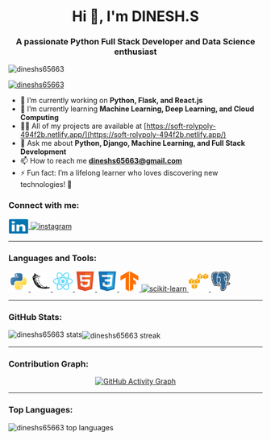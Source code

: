 <h1 align="center">Hi 👋, I'm DINESH.S</h1>
<h3 align="center">A passionate Python Full Stack Developer and Data Science enthusiast</h3>

<p align="left"> 
  <img src="https://komarev.com/ghpvc/?username=dineshs65663&label=Profile%20views&color=0e75b6&style=flat" alt="dineshs65663" /> 
</p>

<p align="left">
  <a href="https://github.com/ryo-ma/github-profile-trophy">
    <img src="https://github-profile-trophy.vercel.app/?username=dineshs65663&theme=darkhub" alt="dineshs65663" />
  </a>
</p>

- 🔭 I’m currently working on **Python, Flask, and React.js**
- 🌱 I’m currently learning **Machine Learning, Deep Learning, and Cloud Computing**
- 👨‍💻 All of my projects are available at [https://soft-rolypoly-494f2b.netlify.app/](https://soft-rolypoly-494f2b.netlify.app/)
- 💬 Ask me about **Python, Django, Machine Learning, and Full Stack Development**
- 📫 How to reach me **dineshs65663@gmail.com**
- ⚡ Fun fact: I’m a lifelong learner who loves discovering new technologies! 🚀

<h3 align="left">Connect with me:</h3>
<p align="left">
  <a href="https://www.linkedin.com/in/dinesh-s-434359202" target="blank">
    <img align="center" src="https://raw.githubusercontent.com/devicons/devicon/master/icons/linkedin/linkedin-original.svg" alt="linkedin" height="30" width="40" />
  </a>
  <a href="https://www.instagram.com/i_am_dinesh__kumar/" target="blank">
    <img align="center" src="https://raw.githubusercontent.com/devicons/devicon/master/icons/instagram/instagram-original.svg" alt="instagram" height="30" width="40" />
  </a>
</p>

---

<h3 align="left">Languages and Tools:</h3>
<p align="left">
  <a href="https://www.python.org" target="_blank" rel="noreferrer">
    <img src="https://raw.githubusercontent.com/devicons/devicon/master/icons/python/python-original.svg" alt="python" width="40" height="40" />
  </a>
  <a href="https://flask.palletsprojects.com/" target="_blank" rel="noreferrer">
    <img src="https://raw.githubusercontent.com/devicons/devicon/master/icons/flask/flask-original.svg" alt="flask" width="40" height="40" />
  </a>
  <a href="https://reactjs.org/" target="_blank" rel="noreferrer">
    <img src="https://raw.githubusercontent.com/devicons/devicon/master/icons/react/react-original.svg" alt="react" width="40" height="40" />
  </a>
  <a href="https://developer.mozilla.org/en-US/docs/Web/HTML" target="_blank" rel="noreferrer">
    <img src="https://raw.githubusercontent.com/devicons/devicon/master/icons/html5/html5-original.svg" alt="html5" width="40" height="40" />
  </a>
  <a href="https://developer.mozilla.org/en-US/docs/Web/CSS" target="_blank" rel="noreferrer">
    <img src="https://raw.githubusercontent.com/devicons/devicon/master/icons/css3/css3-original.svg" alt="css3" width="40" height="40" />
  </a>
  <a href="https://www.tensorflow.org/" target="_blank" rel="noreferrer">
    <img src="https://raw.githubusercontent.com/devicons/devicon/master/icons/tensorflow/tensorflow-original.svg" alt="tensorflow" width="40" height="40" />
  </a>
  <a href="https://scikit-learn.org/" target="_blank" rel="noreferrer">
    <img src="https://upload.wikimedia.org/wikipedia/commons/0/05/Scikit_learn_logo_small.svg" alt="scikit-learn" width="40" height="40" />
  </a>
  <a href="https://aws.amazon.com/" target="_blank" rel="noreferrer">
    <img src="https://raw.githubusercontent.com/devicons/devicon/master/icons/amazonwebservices/amazonwebservices-original.svg" alt="aws" width="40" height="40" />
  </a>
  <a href="https://www.postgresql.org/" target="_blank" rel="noreferrer">
    <img src="https://raw.githubusercontent.com/devicons/devicon/master/icons/postgresql/postgresql-original.svg" alt="postgresql" width="40" height="40" />
  </a>
</p>

---

<h3 align="left">GitHub Stats:</h3>
<p>
  <img align="left" src="https://github-readme-stats.vercel.app/api?username=dineshs65663&show_icons=true&theme=radical" alt="dineshs65663 stats" />
</p>

<p>
  <img align="center" src="https://github-readme-streak-stats.herokuapp.com/?user=dineshs65663&theme=radical" alt="dineshs65663 streak" />
</p>

---

<h3 align="left">Contribution Graph:</h3>
<p align="center">
  <a href="https://github.com/ashutosh00710/github-readme-activity-graph">
    <img src="https://github-readme-activity-graph.vercel.app/graph?username=dineshs65663&bg_color=0d1117&color=f9f9f9&line=00ffff&point=ffffff&area=true&hide_border=true" alt="GitHub Activity Graph" />
  </a>
</p>

---

<h3 align="left">Top Languages:</h3>
<p align="left">
  <img src="https://github-readme-stats.vercel.app/api/top-langs/?username=dineshs65663&layout=compact&theme=radical" alt="dineshs65663 top languages" />
</p>
